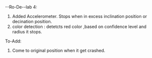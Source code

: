 --Ro-De--lab 4:

1. Added  Accelerometer. Stops when in excess inclination position or decination position.
2. color detection : detetcts red color ,based on confidence level and radius it stops.

To-Add:
1. Come to original position when it get crashed.



